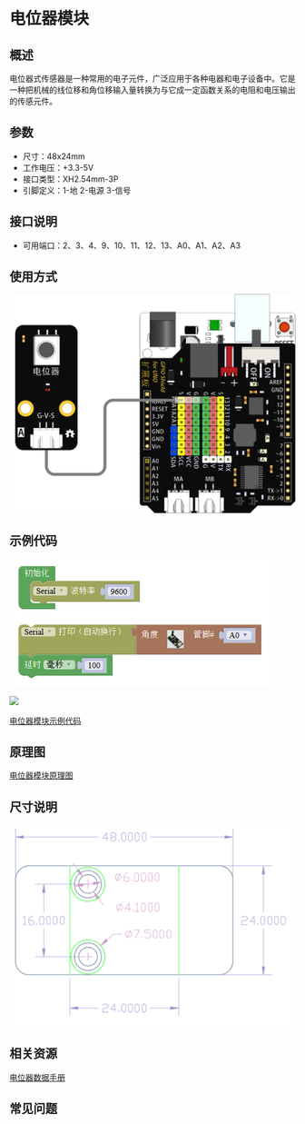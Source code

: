 # 电位器模块

## 概述

电位器式传感器是一种常用的电子元件，广泛应用于各种电器和电子设备中。它是一种把机械的线位移和角位移输入量转换为与它成一定函数关系的电阻和电压输出的传感元件。

## 参数

* 尺寸：48x24mm
* 工作电压：+3.3-5V
* 接口类型：XH2.54mm-3P
* 引脚定义：1-地 2-电源 3-信号

## 接口说明

* 可用端口：2、3、4、9、10、11、12、13、A0、A1、A2、A3

## 使用方式

![](../../.gitbook/assets/arduino-08.png)

## 示例代码

![](../../.gitbook/assets/arduino-75.png)

![](https://github.com/Haohaodada-official/docs/tree/18bb63875067e7be35884f09a3111e6c5fb4cc8c/.gitbook/assets/arduino-53.png)

[电位器模块示例代码](http://www.haohaodada.com/show.php?id=956410)

## 原理图

[电位器模块原理图](https://github.com/Haohaodada-official/haohaodada-docs/blob/master/原理图/电位器模块.pdf)

## 尺寸说明

![](../../.gitbook/assets/arduino-01.png)

## 相关资源

[电位器数据手册](https://github.com/Haohaodada-official/haohaodada-docs/blob/master/主要芯片说明书/电位器-电位器.PDF)

## 常见问题

